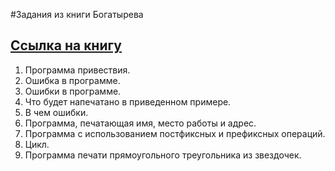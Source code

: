 #Задания из книги Богатырева

## [Ссылка на книгу]( http://lib.ru/CTOTOR/book.txt )
1. Программа привествия.
2. Ошибка в программе.
3. Ошибки в программе.
4. Что будет напечатано в приведенном примере.
5. В чем ошибки.
6. Программа, печатающая имя, место работы и адрес.
7. Программа с использованием постфиксных и префиксных операций.
8. Цикл.
9. Программа печати прямоугольного треугольника из звездочек.
